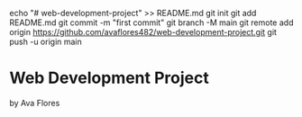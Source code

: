 echo "# web-development-project" >> README.md
git init
git add README.md
git commit -m "first commit"
git branch -M main
git remote add origin https://github.com/avaflores482/web-development-project.git
git push -u origin main

<!DOCTYPE html>
<html>
<body>

<h1>Web Development Project</h1>
<p>by Ava Flores</p>

</body>
</html>
